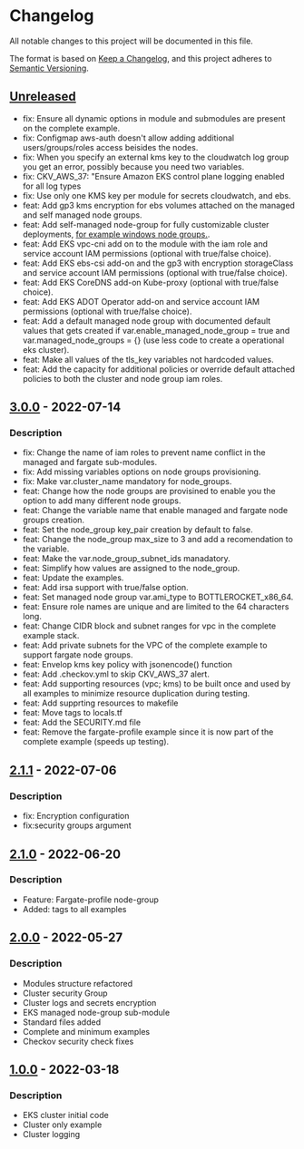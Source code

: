 # Changelog
All notable changes to this project will be documented in this file.

The format is based on [Keep a Changelog](https://keepachangelog.com/en/1.0.0/),
and this project adheres to [Semantic Versioning](https://semver.org/spec/v2.0.0.html).

## [Unreleased]
- fix: Ensure all dynamic options in module and submodules are present on the complete example.
- fix: Configmap aws-auth doesn't allow adding additional users/groups/roles access beisides the nodes.
- fix: When you specify an external kms key to the cloudwatch log group you get an error, possibly because you need two variables.
- fix: CKV_AWS_37: "Ensure Amazon EKS control plane logging enabled for all log types
- fix: Use only one KMS key per module for secrets cloudwatch, and ebs.
- feat: Add gp3 kms encryption for ebs volumes attached on the managed and self managed node groups.
- feat: Add self-managed node-group for fully customizable cluster deployments, [for example windows node groups.](https://github.com/aws/containers-roadmap/issues/584).
- feat: Add EKS vpc-cni add on to the module with the iam role and service account IAM permissions (optional with true/false choice).
- feat: Add EKS ebs-csi add-on and the gp3 with encryption storageClass and service account IAM permissions (optional with true/false choice).
- feat: Add EKS CoreDNS add-on Kube-proxy (optional with true/false choice).
- feat: Add EKS ADOT Operator add-on and service account IAM permissions (optional with true/false choice).
- feat: Add a default managed node group with documented default values that gets created if var.enable_managed_node_group = true and var.managed_node_groups = {} (use less code to create a operational eks cluster).
- feat: Make all values of the tls_key variables not hardcoded values.
- feat: Add the capacity for additional policies or override default attached policies to both the cluster and node group iam roles.

## [3.0.0] - 2022-07-14
### Description
 - fix: Change the name of iam roles to prevent name conflict in the managed and fargate sub-modules.
 - fix: Add missing variables options on node groups provisioning.
 - fix: Make var.cluster_name mandatory for node_groups.
 - feat: Change how the node groups are provisined to enable you the option to add many different node groups.
 - feat: Change the variable name that enable managed and fargate node groups creation.
 - feat: Set the node_group key_pair creation by default to false.
 - feat: Change the node_group max_size to 3 and add a recomendation to the variable.
 - feat: Make the var.node_group_subnet_ids manadatory.
 - feat: Simplify how values are assigned to the node_group.
 - feat: Update the examples.
 - feat: Add irsa support with true/false option.
 - feat: Set managed node group var.ami_type to BOTTLEROCKET_x86_64.
 - feat: Ensure role names are unique and are limited to the 64 characters long.
 - feat: Change CIDR block and subnet ranges for vpc in the complete example stack.
 - feat: Add private subnets for the VPC of the complete example to support fargate node groups.
 - feat: Envelop kms key policy with jsonencode() function
 - feat: Add .checkov.yml to skip CKV_AWS_37 alert.
 - feat: Add supporting resources (vpc; kms) to be built once and used by all examples to minimize resource duplication during testing.
 - feat: Add supprting resources to makefile
 - feat: Move tags to locals.tf
 - feat: Add the SECURITY.md file
 - feat: Remove the fargate-profile example since it is now part of the complete example (speeds up testing).


## [2.1.1] - 2022-07-06
### Description
 - fix: Encryption configuration
 - fix:security groups argument

## [2.1.0] - 2022-06-20
### Description
- Feature: Fargate-profile node-group
- Added: tags to all examples

## [2.0.0] - 2022-05-27
### Description
- Modules structure refactored
- Cluster security Group
- Cluster logs and secrets encryption
- EKS managed node-group sub-module
- Standard files added
- Complete and minimum examples
- Checkov security check fixes

## [1.0.0] - 2022-03-18
### Description
- EKS cluster initial code
- Cluster only example
- Cluster logging

[Unreleased]: https://github.com/boldlink/terraform-aws-eks/compare/3.0.0...HEAD

[3.0.0]: https://github.com/boldlink/terraform-aws-eks/releases/tag/3.0.0

[3.0.0]: https://github.com/boldlink/terraform-aws-eks/releases/tag/3.0.0

[2.1.1]: https://github.com/boldlink/terraform-aws-eks/releases/tag/2.1.1

[2.1.0]: https://github.com/boldlink/terraform-aws-eks/releases/tag/2.1.0

[2.0.0]: https://github.com/boldlink/terraform-aws-eks/releases/tag/2.0.0

[1.0.0]: https://github.com/boldlink/terraform-aws-eks/releases/tag/1.0.0
